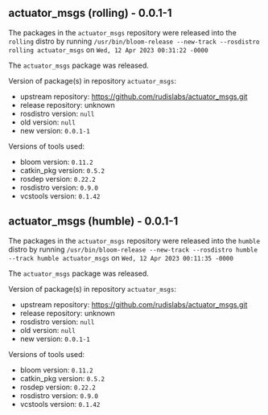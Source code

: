 ## actuator_msgs (rolling) - 0.0.1-1

The packages in the `actuator_msgs` repository were released into the `rolling` distro by running `/usr/bin/bloom-release --new-track --rosdistro rolling actuator_msgs` on `Wed, 12 Apr 2023 00:31:22 -0000`

The `actuator_msgs` package was released.

Version of package(s) in repository `actuator_msgs`:

- upstream repository: https://github.com/rudislabs/actuator_msgs.git
- release repository: unknown
- rosdistro version: `null`
- old version: `null`
- new version: `0.0.1-1`

Versions of tools used:

- bloom version: `0.11.2`
- catkin_pkg version: `0.5.2`
- rosdep version: `0.22.2`
- rosdistro version: `0.9.0`
- vcstools version: `0.1.42`


## actuator_msgs (humble) - 0.0.1-1

The packages in the `actuator_msgs` repository were released into the `humble` distro by running `/usr/bin/bloom-release --new-track --rosdistro humble --track humble actuator_msgs` on `Wed, 12 Apr 2023 00:11:35 -0000`

The `actuator_msgs` package was released.

Version of package(s) in repository `actuator_msgs`:

- upstream repository: https://github.com/rudislabs/actuator_msgs.git
- release repository: unknown
- rosdistro version: `null`
- old version: `null`
- new version: `0.0.1-1`

Versions of tools used:

- bloom version: `0.11.2`
- catkin_pkg version: `0.5.2`
- rosdep version: `0.22.2`
- rosdistro version: `0.9.0`
- vcstools version: `0.1.42`


